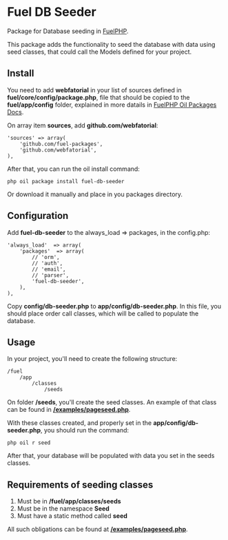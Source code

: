 Fuel DB Seeder
===

Package for Database seeding in [FuelPHP](http://fuelphp.com/).

This package adds the functionality to seed the database with data using seed classes, that could call the Models defined for your project.


Install
---

You need to add **webfatorial** in your list of sources defined in **fuel/core/config/package.php**, file that should be copied to the **fuel/app/config** folder, explained in more datails in [FuelPHP Oil Packages  Docs](http://fuelphp.com/docs/packages/oil/package.html).

On array item **sources**, add **github.com/webfatorial**:

```
'sources' => array(
    'github.com/fuel-packages',
    'github.com/webfatorial',
),
```
After that, you can run the oil install command:

```
php oil package install fuel-db-seeder
```

Or download it manually and place in you packages directory.


Configuration
---

Add **fuel-db-seeder** to the always_load => packages, in the config.php:

```
'always_load'  => array(
    'packages'  => array(
        // 'orm',
        // 'auth',
        // 'email',
        // 'parser',
        'fuel-db-seeder',
    ),
),
```

Copy **config/db-seeder.php** to **app/config/db-seeder.php**. In this file, you should place order call classes, which will be called to populate the database.

Usage
---

In your project, you'll need to create the following structure:

```
/fuel
    /app
        /classes
            /seeds
```

On folder **/seeds**, you'll create the seed classes. An example of that class can be found in [**/examples/pageseed.php**](https://github.com/webfatorial/fuel-db-seeder/blob/develop/examples/pageseeder.php).

With these classes created, and properly set in the **app/config/db-seeder.php**, you should run the command:

```
php oil r seed
```

After that, your database will be populated with data you set in the seeds classes.

Requirements of seeding classes
---

1. Must be in **/fuel/app/classes/seeds**
2. Must be in the namespace **Seed**
3. Must have a static method called **seed**

All such obligations can be found at [**/examples/pageseed.php**](https://github.com/webfatorial/fuel-db-seeder/blob/develop/examples/pageseeder.php).

